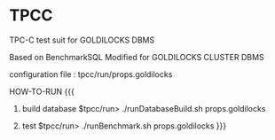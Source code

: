 # TPCC
TPC-C test suit for GOLDILOCKS DBMS

Based on BenchmarkSQL
Modified for GOLDILOCKS CLUSTER DBMS

configuration file : tpcc/run/props.goldilocks

HOW-TO-RUN
{{{
1. build database
$tpcc/run> ./runDatabaseBuild.sh props.goldilocks

2. test
$tpcc/run> ./runBenchmark.sh props.goldilocks
}}}
